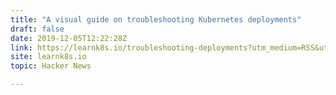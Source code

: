 ```yaml
---
title: "A visual guide on troubleshooting Kubernetes deployments"
draft: false
date: 2019-12-05T12:22:28Z
link: https://learnk8s.io/troubleshooting-deployments?utm_medium=RSS&utm_source=hune
site: learnk8s.io
topic: Hacker News  

---
```

